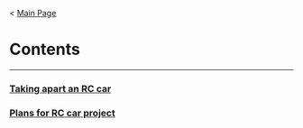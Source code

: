< [Main Page](https://enginebeast.github.io)

# Contents
---

### [Taking apart an RC car](https://enginebeast.github.io/RCcar1/)

### [Plans for RC car project](https://enginebeast.github.io/RCcar2/)
